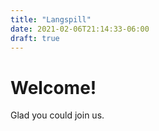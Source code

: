 ```yaml
---
title: "Langspill"
date: 2021-02-06T21:14:33-06:00
draft: true
---
```


# Welcome!
Glad you could join us.

